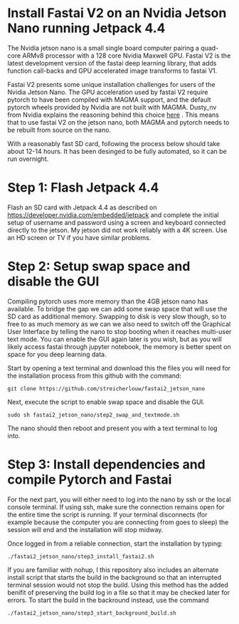 # Install Fastai V2 on an Nvidia Jetson Nano running Jetpack 4.4

The Nvidia jetson nano is a small single board computer pairing a quad-core ARMv8 processor with a 128 core Nvidia Maxwell GPU. Fastai V2 is the latest development version of the fastai deep learning library, that adds function call-backs and GPU accelerated image transforms to fastai V1.

Fastai V2 presents some unique installation challenges for users of the Nvidia Jetson Nano. The GPU acceleration used by fastai V2 require pytorch to have been compiled with MAGMA support, and the default pytorch wheels provided by Nvidia are not built with MAGMA. Dusty_nv from Nvidia explains the reasoning behind this choice [here](https://forums.developer.nvidia.com/t/pytorch-for-jetson-nano-version-1-5-0-now-available/72048/201) . This means that to use fastai V2 on the jetson nano, both MAGMA and pytorch needs to be rebuilt from source on the nano.

With a reasonably fast SD card, following the process below should take about 12-14 hours. It has been desinged to be fully automated, so it can be run overnight. 

# Step 1: Flash Jetpack 4.4
Flash an SD card with Jetpack 4.4 as described on https://developer.nvidia.com/embedded/jetpack and complete the initial setup of username and password using a screen and keyboard connected directly to the jetson. My jetson did not work reliably with a 4K screen. Use an HD screen or TV if you have similar problems.

# Step 2: Setup swap space and disable the GUI
Compiling pytorch uses more memory than the 4GB jetson nano has available. To bridge the gap we can add some swap space that will use the SD card as additional memory. Swapping to disk is very slow though, so to free to as much memory as we can we also need to switch off the Graphical User Interface by telling the nano to stop booting when it reaches multi-user text mode. You can enable the GUI again later is you wish, but as you will likely access fastai through jupyter notebook, the memory is better spent on space for you deep learning data. 

Start by opening a text terminal and download this the files you will need for the installation process from this github with the command:
```
git clone https://github.com/streicherlouw/fastai2_jetson_nano
```
Next, execute the script to enable swap space and disable the GUI.
```
sudo sh fastai2_jetson_nano/step2_swap_and_textmode.sh
```
The nano should then reboot and present you with a text terminal to log into.

# Step 3: Install dependencies and compile Pytorch and Fastai
For the next part, you will either need to log into the nano by ssh or the local console terminal. If using ssh, make sure the connection remains open for the entire time the script is running. If your terminal disconnects (for example because the computer you are connecting from goes to sleep) the  session will end and the installation will stop midway.

Once logged in from a reliable connection, start the installation by typing: 
```
./fastai2_jetson_nano/step3_install_fastai2.sh
```
If you are familiar with nohup, I this repository also includes an alternate install script that starts the build in the background so that an interrupted terminal session would not stop the build. Using this method has the added benifit of preserving the build log in a file so that it may be checked later for errors. To start the build in the backround instead, use the command
```
./fastai2_jetson_nano/step3_start_background_build.sh
```


